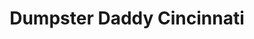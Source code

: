 ---
title: "Dumpster Daddy Cincinnati"
url: /lockland/dumpster-daddy-cincinnati/
shop: storage rental
---
